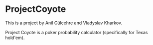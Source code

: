 # ProjectCoyote

This is a project by Anil Gülcehre and Vladyslav Kharkov.

Project Coyote is a poker probability calculator (specifically for Texas hold'em).
